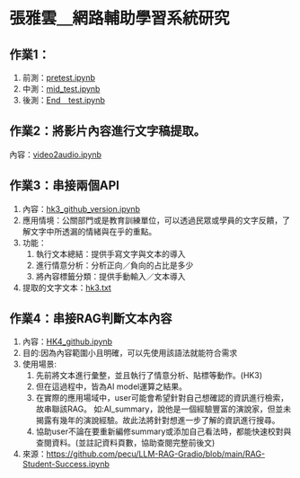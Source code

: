 # 張雅雲＿網路輔助學習系統研究

## 作業1：
1. 前測：[pretest.ipynb](https://github.com/YaYunnnnn/net_learning/blob/main/pretest.ipynb)
2. 中測：[mid_test.ipynb](https://github.com/YaYunnnnn/net_learning/blob/main/mid_test.ipynb)
3. 後測：[End＿test.ipynb](https://github.com/YaYunnnnn/net_learning/blob/main/End%EF%BC%BFtest.ipynb)

## 作業2：將影片內容進行文字稿提取。
內容：[video2audio.ipynb](https://github.com/YaYunnnnn/net_learning/blob/main/video2audio.ipynb)

## 作業3：串接兩個API
1. 內容：[hk3_github_version.ipynb](https://github.com/YaYunnnnn/net_learning/blob/main/hk3_github_version.ipynb)
2. 應用情境：公關部門或是教育訓練單位，可以透過民眾或學員的文字反饋，了解文字中所透漏的情緒與在乎的重點。
3. 功能：
   1. 執行文本總結：提供手寫文字與文本的導入
   2. 進行情意分析：分析正向／負向的占比是多少
   3. 將內容標籤分類：提供手動輸入／文本導入
4. 提取的文字文本：[hk3.txt](https://github.com/YaYunnnnn/net_learning/blob/main/hk3.txt)

## 作業4：串接RAG判斷文本內容
1. 內容：[HK4_github.ipynb](https://github.com/YaYunnnnn/net_learning/blob/main/HK4_github.ipynb)
2. 目的:因為內容範圍小且明確，可以先使用該語法就能符合需求
3. 使用場景:
   1. 先前將文本進行彙整，並且執行了情意分析、貼標等動作。(HK3)
   2. 但在這過程中，皆為AI model運算之結果。
   3. 在實際的應用場域中，user可能會希望針對自己想確認的資訊進行檢索，故串聯該RAG。
   如:AI_summary，說他是一個經驗豐富的演說家，但並未揭露有幾年的演說經驗。故此法將針對想進一步了解的資訊進行搜尋。
   4. 協助user不論在要重新編修summary或添加自己看法時，都能快速校對與查閱資料。(並註記資料頁數，協助查閱完整前後文)
4. 來源：https://github.com/pecu/LLM-RAG-Gradio/blob/main/RAG-Student-Success.ipynb

